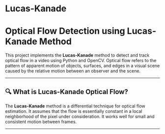 # Lucas-Kanade

# Optical Flow Detection using Lucas-Kanade Method

This project implements the **Lucas-Kanade** method to detect and track optical flow in a video using Python and OpenCV. Optical flow refers to the pattern of apparent motion of objects, surfaces, and edges in a visual scene caused by the relative motion between an observer and the scene.

---

## 🔍 What is Lucas-Kanade Optical Flow?

The **Lucas-Kanade** method is a differential technique for optical flow estimation. It assumes that the flow is essentially constant in a local neighborhood of the pixel under consideration. It works well for small and consistent motion between frames.

---
